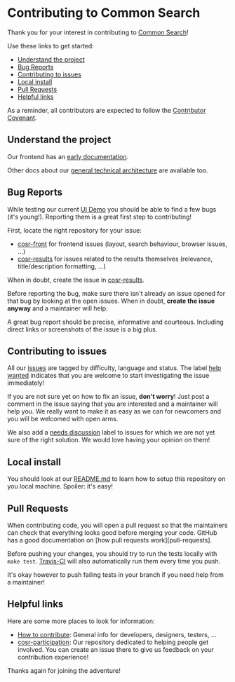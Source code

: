 # Contributing to Common Search

Thank you for your interest in contributing to [Common Search](https://about.commonsearch.org/)!

Use these links to get started:

* [Understand the project](#understand-the-project)
* [Bug Reports](#bug-reports)
* [Contributing to issues](#contributing-to-issues)
* [Local install](#local-install)
* [Pull Requests](#pull-requests)
* [Helpful links](#helpful-links)

As a reminder, all contributors are expected to follow the [Contributor Covenant](http://contributor-covenant.org/).


## Understand the project

Our frontend has an [early documentation](https://about.commonsearch.org/developer/frontend).

Other docs about our [general technical architecture](https://about.commonsearch.org/developer/architecture) are available too.


## Bug Reports

While testing our current [UI Demo](https://uidemo.commonsearch.org/) you should be able to find a few bugs (it's young!). Reporting them is a great first step to contributing!

First, locate the right repository for your issue:

- [cosr-front](https://github.com/commonsearch/cosr-front/issues) for frontend issues (layout, search behaviour, browser issues, ...)
- [cosr-results](https://github.com/commonsearch/cosr-results/issues) for issues related to the results themselves (relevance, title/description formatting, ...)

When in doubt, create the issue in [cosr-results](https://github.com/commonsearch/cosr-results/issues).

Before reporting the bug, make sure there isn't already an issue opened for that bug by looking at the open issues. When in doubt, **create the issue anyway** and a maintainer will help.

A great bug report should be precise, informative and courteous. Including direct links or screenshots of the issue is a big plus.


## Contributing to issues

All our [issues](https://github.com/commonsearch/cosr-front/issues) are tagged by difficulty, language and status. The label [help wanted](https://github.com/commonsearch/cosr-front/issues?q=is%3Aopen+is%3Aissue+label%3A%22help+wanted%22) indicates that you are welcome to start investigating the issue immediately!

If you are not sure yet on how to fix an issue, **don't worry**! Just post a comment in the issue saying that you are interested and a maintainer will help you. We really want to make it as easy as we can for newcomers and you will be welcomed with open arms.

We also add a [needs discussion](https://github.com/commonsearch/cosr-front/issues?q=is%3Aopen+is%3Aissue+label%3A%22needs+discussion%22) label to issues for which we are not yet sure of the right solution. We would love having your opinion on them!


## Local install

You should look at our [README.md](README.md) to learn how to setup this repository on you local machine. Spoiler: it's easy!


## Pull Requests

When contributing code, you will open a pull request so that the maintainers can check that everything looks good before merging your code. GitHub has a good documentation on [how pull requests work][pull-requests].

Before pushing your changes, you should try to run the tests locally with `make test`. [Travis-CI](https://travis-ci.org) will also automatically run them every time you push.

It's okay however to push failing tests in your branch if you need help from a maintainer!


## Helpful links

Here are some more places to look for information:

* [How to contribute](https://about.commonsearch.org/contributing): General info for developers, designers, testers, ...
* [cosr-participation](https://github.com/commonsearch/cosr-participation): Our repository dedicated to helping people get involved. You can create an issue there to give us feedback on your contribution experience!


Thanks again for joining the adventure!
